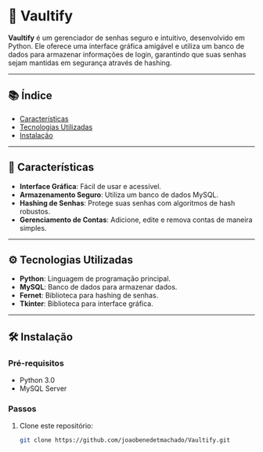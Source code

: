 # 🚀 Vaultify

**Vaultify** é um gerenciador de senhas seguro e intuitivo, desenvolvido em Python. Ele oferece uma interface gráfica amigável e utiliza um banco de dados para armazenar informações de login, garantindo que suas senhas sejam mantidas em segurança através de hashing.

---

## 📚 Índice

- [Características](#-características)
- [Tecnologias Utilizadas](#-tecnologias-utilizadas)
- [Instalação](#-instalação)

---

## 🌟 Características

- **Interface Gráfica**: Fácil de usar e acessível.
- **Armazenamento Seguro**: Utiliza um banco de dados MySQL.
- **Hashing de Senhas**: Protege suas senhas com algoritmos de hash robustos.
- **Gerenciamento de Contas**: Adicione, edite e remova contas de maneira simples.

---

## ⚙️ Tecnologias Utilizadas

- **Python**: Linguagem de programação principal.
- **MySQL**: Banco de dados para armazenar dados.
- **Fernet**: Biblioteca para hashing de senhas.
- **Tkinter**: Biblioteca para interface gráfica.

---

## 🛠️ Instalação

### Pré-requisitos

- Python 3.0
- MySQL Server

### Passos

1. Clone este repositório:
   ```bash
   git clone https://github.com/joaobenedetmachado/Vaultify.git
